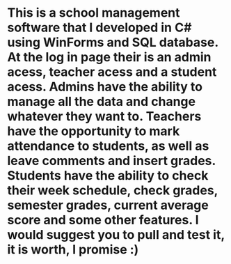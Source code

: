# This is a school management software that I developed in C# using WinForms and SQL database. At the log in page their is an admin acess, teacher acess and a student acess. Admins have the ability to manage all the data and change whatever they want to. Teachers have the opportunity to mark attendance to students, as well as leave comments and insert grades. Students have the ability to check their week schedule, check grades, semester grades, current average score and some other features. I would suggest you to pull and test it, it is worth, I promise :)
